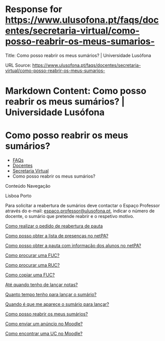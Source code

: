 # Response for https://www.ulusofona.pt/faqs/docentes/secretaria-virtual/como-posso-reabrir-os-meus-sumarios-

Title: Como posso reabrir os meus sumários? | Universidade Lusófona

URL Source: https://www.ulusofona.pt/faqs/docentes/secretaria-virtual/como-posso-reabrir-os-meus-sumarios-

Markdown Content:
Como posso reabrir os meus sumários? | Universidade Lusófona
===============

 

Como posso reabrir os meus sumários?
====================================

*   [FAQs](https://www.ulusofona.pt/faqs/)
*   [Docentes](https://www.ulusofona.pt/faqs/docentes)
*   [Secretaria Virtual](https://www.ulusofona.pt/faqs/docentes/secretaria-virtual)
*   Como posso reabrir os meus sumários?

[](https://www.ulusofona.pt/)

Conteúdo Navegação

Lisboa Porto

Para solicitar a reabertura de sumários deve contactar o Espaço Professor através do e-mail: [espaco.professor@ulusofona.pt](mailto:espaco.professor@ulusofona.pt), indicar o número de docente, o sumário que pretende reabrir e o respetivo motivo.

[Como realizar o pedido de reabertura de pauta](https://www.ulusofona.pt/faqs/docentes/secretaria-virtual/como-realizar-o-pedido-de-reabertura-de-pauta)

[Como posso obter a lista de presenças no netPA?](https://www.ulusofona.pt/faqs/docentes/secretaria-virtual/como-posso-obter-a-lista-de-presencas-no-netpa)

[Como posso obter a pauta com informação dos alunos no netPA?](https://www.ulusofona.pt/faqs/docentes/secretaria-virtual/como-posso-obter-a-pauta-com-informacao-dos-alunos-no-netpa)

[Como procurar uma FUC?](https://www.ulusofona.pt/faqs/docentes/secretaria-virtual/como-procurar-uma-fuc)

[Como procurar uma RUC?](https://www.ulusofona.pt/faqs/docentes/secretaria-virtual/como-procurar-uma-ruc)

[Como copiar uma FUC?](https://www.ulusofona.pt/faqs/docentes/secretaria-virtual/como-copiar-uma-fuc)

[Até quando tenho de lançar notas?](https://www.ulusofona.pt/faqs/docentes/secretaria-virtual/ate-quando-tenho-de-lancar-notas)

[Quanto tempo tenho para lançar o sumário?](https://www.ulusofona.pt/faqs/docentes/secretaria-virtual/quanto-tempo-tenho-para-lancar-o-sumario)

[Quando é que me aparece o sumário para lançar?](https://www.ulusofona.pt/faqs/docentes/secretaria-virtual/quando-e-que-me-aparece-o-sumario-para-lancar-)

[Como posso reabrir os meus sumários?](https://www.ulusofona.pt/faqs/docentes/secretaria-virtual/como-posso-reabrir-os-meus-sumarios-)

[Como enviar um anúncio no Moodle?](https://www.ulusofona.pt/faqs/docentes/secretaria-virtual/como-enviar-um-anuncio-no-moodle-)

[Como encontrar uma UC no Moodle?](https://www.ulusofona.pt/faqs/docentes/secretaria-virtual/como-encontrar-uma-uc-no-moodle-)

